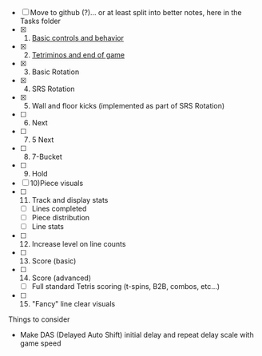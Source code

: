 - [ ] Move to github (?)... or at least split into better notes, here in the Tasks folder
- [x] 1) [Basic controls and behavior](done/Basic%20controls%20and%20behavior.md)
- [x] 2) [Tetriminos and end of game](done/Tetriminos%20and%20end%20of%20game.md)
- [x] 3) Basic Rotation
- [x] 4) SRS Rotation
- [x] 5) Wall and floor kicks (implemented as part of SRS Rotation)
- [ ] 6) Next
- [ ] 7) 5 Next
- [ ] 8) 7-Bucket
- [ ] 9) Hold
- [ ] 10)Piece visuals
- [ ] 11) Track and display stats
	- [ ] Lines completed
	- [ ] Piece distribution
	- [ ] Line stats
- [ ] 12) Increase level on line counts
- [ ] 13) Score (basic)
- [ ] 14) Score (advanced)
	- [ ] Full standard Tetris scoring (t-spins, B2B, combos, etc...)
- [ ] 15) "Fancy" line clear visuals

Things to consider
- Make DAS (Delayed Auto Shift) initial delay and repeat delay scale with game speed